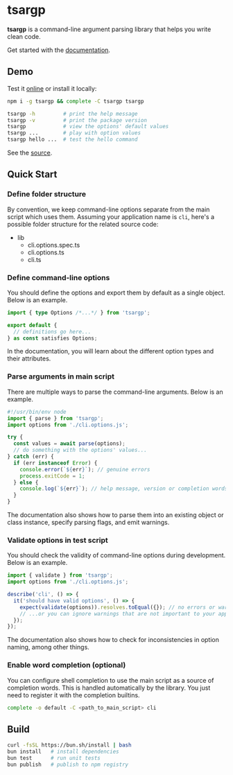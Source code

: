 # tsargp

**tsargp** is a command-line argument parsing library that helps you write clean code.

Get started with the [documentation](https://dsogari.github.io/tsargp/docs).

## Demo

Test it [online](https://dsogari.github.io/tsargp/demo) or install it locally:

```sh
npm i -g tsargp && complete -C tsargp tsargp

tsargp -h         # print the help message
tsargp -v         # print the package version
tsargp            # view the options' default values
tsargp ...        # play with option values
tsargp hello ...  # test the hello command
```

See the [source](examples/demo.options.ts).

## Quick Start

### Define folder structure

By convention, we keep command-line options separate from the main script which uses them. Assuming your application name is `cli`, here's a possible folder structure for the related source code:

- lib
  - cli.options.spec.ts
  - cli.options.ts
  - cli.ts

### Define command-line options

You should define the options and export them by default as a single object. Below is an example.

```ts
import { type Options /*...*/ } from 'tsargp';

export default {
  // definitions go here...
} as const satisfies Options;
```

In the documentation, you will learn about the different option types and their attributes.

### Parse arguments in main script

There are multiple ways to parse the command-line arguments. Below is an example.

```ts
#!/usr/bin/env node
import { parse } from 'tsargp';
import options from './cli.options.js';

try {
  const values = await parse(options);
  // do something with the options' values...
} catch (err) {
  if (err instanceof Error) {
    console.error(`${err}`); // genuine errors
    process.exitCode = 1;
  } else {
    console.log(`${err}`); // help message, version or completion words
  }
}
```

The documentation also shows how to parse them into an existing object or class instance, specify parsing flags, and emit warnings.

### Validate options in test script

You should check the validity of command-line options during development. Below is an example.

```ts
import { validate } from 'tsargp';
import options from './cli.options.js';

describe('cli', () => {
  it('should have valid options', () => {
    expect(validate(options)).resolves.toEqual({}); // no errors or warnings
    // ...or you can ignore warnings that are not important to your application
  });
});
```

The documentation also shows how to check for inconsistencies in option naming, among other things.

### Enable word completion (optional)

You can configure shell completion to use the main script as a source of completion words. This is handled automatically by the library. You just need to register it with the completion builtins.

```sh
complete -o default -C <path_to_main_script> cli
```

## Build

```sh
curl -fsSL https://bun.sh/install | bash
bun install   # install dependencies
bun test      # run unit tests
bun publish   # publish to npm registry
```
